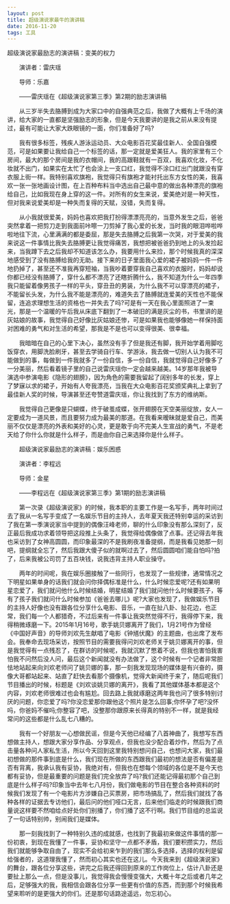 ```yaml
---
layout: post
title: 超级演说家最牛的演讲稿
date: 2016-11-20 
tags: 工具    
---
```



超级演说家最励志的演讲稿：变美的权力

　　演讲者：雷庆瑶

　　导师：乐嘉

　　——雷庆瑶在《超级演说家第三季》第2期的励志演讲稿

　　从三岁半失去胳膊到成为大家口中的自强典范之后，我做了大概有上千场的演讲，给大家的一直都是坚强励志的形象，但是今天我要讲的是我之前从来没有提过，最有可能让大家大跌眼镜的一面，你们准备好了吗?

　　我有很多标签，残疾人游泳运动员、大众电影百花奖最佳新人、全国自强模范，可是如果要让我给自己一个标签的话，那一定就是爱美狂人。我的家里有三个房间，最大的那个房间是我的衣帽间，我的高跟鞋就有一百双，我喜欢化妆，不化妆就不出门，如果实在太忙了也会涂上一支口红，我觉得不涂口红出门就跟没有穿衣服上街一样。我特别喜欢旗袍，我觉得只有旗袍才能衬托出东方女性的美，我喜欢一张一张地画设计图，在上百种布料当中选出自己最中意的做出各种漂亮的旗袍给自己，比如我现在身上穿的这一件。对所有的女生来说，爱美绝对是一种天性，但对我来说爱美却是一种失而复得的天赋，没错，失而复得。

　　从小我就很爱美，妈妈也喜欢把我打扮得漂漂亮亮的，当意外发生之后，爸爸突然拿着一把剪刀走到我面前咔嚓一刀剪掉了我心爱的长发，当时我的眼泪哗啦哗啦地往下流，心里满满的都是委屈，那是失去胳膊之后我第一次哭，对于爱美的我来说这一件事情比我失去胳膊更让我觉得痛苦，我想把被爸爸扔到地上的头发捡起来，当我蹲下去之后我却不知道该怎么办，我要用什么来捡，那个时候我真的深深地感受到了没有胳膊给我的无助。接下来的日子里面我心爱的裙子被妈妈一件一件地扔掉了，甚至还不准我再穿短袖，当我吵着要穿我自己喜欢的衣服时，妈妈却说你都已经没有胳膊了，穿什么都不漂亮了还瞎折腾什么，我不知道为什么一年四季我只能留着像男孩子一样的平头，穿丑丑的男装，为什么我不可以穿漂亮的裙子，不能留长头发，为什么我不能是漂亮的，难道失去了胳膊就连爱美的天性也不能保留，连追求理想生活的资格也一并失去了吗?可是有一天在我心里面照进了一束光，那是一个温暖的午后我从床底下翻到了一本破旧的满是灰尘的书，书里讲的是灰姑娘的故事，我觉得自己好像比灰姑娘还惨，可是如果我也能够像她一样保持面对困难的勇气和对生活的希望，那我是不是也可以变得很美、很幸福。

　　我暗暗在自己的心里下决心，虽然没有手了但是我还有脚，我开始学着用脚吃饭穿衣，用脚洗脸刷牙，甚至去学骑自行车、学游泳，我去做一切别人认为我不可能做到的事，每做到一件我就多了一份自信，多一份自信，我就觉得自己好像多了一分美丽，然后看着镜子里的自己说雷庆瑶你一定会越来越美。14岁那年我被导演选中参演电影《隐形的翅膀》，因为角色的需要我留起了阔别多年的长发，穿上了梦寐以求的裙子，开始有人夸我漂亮，当我在大众电影百花奖颁奖典礼上拿到了最佳新人奖的时候，导演甚至还夸赞道雷庆瑶，你让我找到了东方的维纳斯。

　　我觉得自己更像是只蝴蝶，终于破茧成蝶，张开翅膀在天空美丽绽放，女人一定要成为一道风景，而且要努力成为最美的那道。在我看来暧昧就是爱自己，而美丽不仅仅是漂亮的外表和美好的心灵，更是敢于向不完美人生宣战的勇气，不是老天给了你什么你就是什么样子，而是由你自己来选择你是什么样子。

　　超级演说家最励志的演讲稿：娱乐困惑

　　演讲者：李程远

　　导师：金星

　　——李程远在《超级演说家第三季》第1期的励志演讲稿

　　第一次录《超级演说家》的时候，我本职的主要工作是一名写手，两年时间过去了我从一名写手变成了一名娱乐节目的主持人，去年夏天我还特别幸运的采访到了我在第一季演说家当中提到的偶像汪峰老师，聊的什么印象没有那么深刻了，反正最后我成功求着领导把这段推上头条了，我觉得给偶像做了点事。还记得去年我也采访到了女神高圆圆，而印象最深的不是我刷夜准备提纲，而是我看见她那一刻吧，提纲就全忘了，然后我跟大傻子似的就啊过去了，然后圆圆咱们能自怕吗?拍了，后来我被公司罚了五百块钱，说我违背主持人职业操守。

　　两年的时间呢，我在娱乐圈接触了一些同行，也发现了一些规律，通常情况之下明星如果单身的话我们就会问你择偶标准是什么，什么时候恋爱呢?还有如果明星恋爱了，我们就问他什么时候结婚，明星结婚了我们就问他什么时候要孩子，等有了孩子我们就问什么时候参加《爸爸去哪儿》呢?大家也发现了，我做娱乐节目的主持人好像也没有跟各位分享什么电影、音乐，一直在扯八卦、扯花边，也正常，我们每一个人都猎奇，不过后来有一件事让我突然觉得不行，我得停下来，我得稍微琢磨一下。2015年1月16号，歌手姚贝娜离开了我们，1月21号作为曾经《中国好声音》的导师刘欢先生献唱了电影《钟馗伏魔》的主题曲，也出席了发布会。我奉命去现场采访，按照节目的需要我得问刘欢老师关于姚贝娜离开的事，但是我觉得有一点残忍了，在群访的时候呢，我就沉默了憋着不说，但我也害怕我害怕我不问然后没人问，最后这个新闻就没有办法做了，这个时候有一个记者非常胆怯地站起来向刘欢老师问了姚贝娜的事，那一刻我发现现场的媒体是有兴奋的，摄像大哥都站起来、站直了赶快去看那个摄像机，觉得大新闻终于来了，随后呢我们节目播出的时候，标题是《刘欢谈姚贝娜的离开》，我看了其他媒体基本都是这个内容，刘欢老师很难过也会有尴尬。回去路上我就琢磨这两年我也问了很多特别讨厌的问题，你恋爱了吗?你没恋爱那你跟他这个照片是怎么回事;你怀孕了吧?没怀吗，你爸妈不催吗;你整容了吧，没整那你跟原来长得真的特别不一样，就是我经常问的这些都是什么乱七八糟的。

　　我有一个好朋友一心想做民谣，但是今天他已经编了八首神曲了，我想写东西想做主持人，想跟大家分享作品、分享观点，但我也没少配合着炒作，然后为了点击量各种问人家私生活，所以今天回到这里我特别想问自己，也想问大家，我们最初想做的那件事到底是什么，我们现在所做的东西跟我们最初的想法是否有偏差是否有背离，我承认我有妥协，我绝对有，但我也在想每个领域的各位是不是今天也都有妥协，但是最重要的问题是我们完全放弃了吗?我们还能记得最初那个自己到底是什么样子吗?印象当中去年七八月份，我们做电影的节目在整合各种资料的时候我们发现了有一个电影片方涉嫌自己买票房，把市场搞乱了，然后我们就找了各种各样的证据去专访他们，最后问的他们哑口无言，后来他们临走的时候跟我们商量说这样要不然咱给点好处你们别播了，你们播了这不行啊。我们节目组的总监说了一句话特别帅，别闹我们是媒体。

　　那一刻我找到了一种特别久违的成就感，也找到了我最初来做这件事情的那一份初衷，到现在我懂了一件事，妥协和坚守一点都不矛盾，我们要积攒实力，然后我们就能够争取自由了，现实不会给初来乍到的我们那么多选择，选择的权利是留给强者的，这道理我懂了，然而初心其实也还在这儿。今天我来到《超级演说家》的舞台，跟各位分享这些，讲完之后我还得回到原来的工作岗位上，估计八卦还是要扯上那么一点，但是没事儿，我觉得我会慢慢变强大，大概十年之后或者几年之后，足够强大的我，我相信会跟各位分享一些更有价值的东西，而到那个时候我希望来聆听的是更强大的你们。还是那句话路途遥远，勿忘初心。
